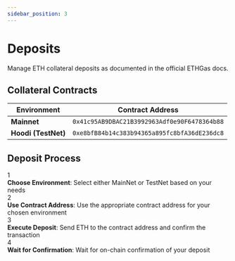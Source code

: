 ```yaml
---
sidebar_position: 3
---
```


# Deposits

Manage ETH collateral deposits as documented in the official ETHGas docs.

## Collateral Contracts

| Environment | Contract Address |
|-------------|------------------|
| **Mainnet** | `0x41c95AB9DBAC21B3992963Adf0e90F6478364b88` |
| **Hoodi (TestNet)** | `0xe8bfB84b14c383b94365a895fc8bfA36dE236dc8` |

## Deposit Process

<div className="step-item">
  <div className="step-circle">1</div>
  <div className="step-content">
    <strong>Choose Environment</strong>: Select either MainNet or TestNet based on your needs
  </div>
</div>

<div className="step-item">
  <div className="step-circle">2</div>
  <div className="step-content">
    <strong>Use Contract Address</strong>: Use the appropriate contract address for your chosen environment
  </div>
</div>

<div className="step-item">
  <div className="step-circle">3</div>
  <div className="step-content">
    <strong>Execute Deposit</strong>: Send ETH to the contract address and confirm the transaction
  </div>
</div>

<div className="step-item">
  <div className="step-circle">4</div>
  <div className="step-content">
    <strong>Wait for Confirmation</strong>: Wait for on-chain confirmation of your deposit
  </div>
</div>
